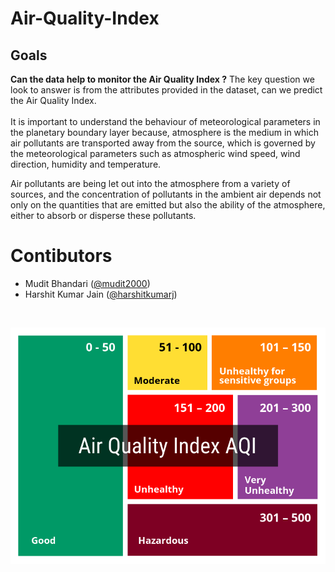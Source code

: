 # Air-Quality-Index

## Goals
**Can the data help to monitor the Air Quality Index ?**
The key question we look to answer is from the attributes provided in the dataset, can we predict the Air Quality Index.<br><br>
It is important to understand the behaviour of meteorological parameters in the planetary boundary layer because, atmosphere is the medium in which air pollutants are transported away from the source, which is governed by the meteorological parameters such as atmospheric wind speed, wind direction, humidity and temperature.

Air pollutants are being let out into the atmosphere from a variety of sources, and the concentration of pollutants in the ambient air depends not only on the quantities that are emitted but also the ability of the atmosphere, either to absorb or disperse these pollutants.

# Contibutors
* Mudit Bhandari ([@mudit2000](https://github.com/mudit2000))
* Harshit Kumar Jain ([@harshitkumarj](https://github.com/harshitkumarj))

<br>
<p><img src='AQI chart.png'>
